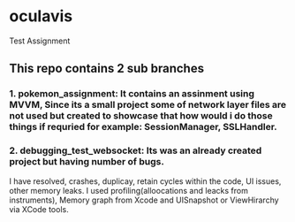 # oculavis
Test Assignment 

## This repo contains 2 sub branches

### 1. pokemon_assignment: It contains an assinment using MVVM, Since its a small project some of network layer files are not used but created to showcase that how would i do those things if requried for example: SessionManager, SSLHandler.

### 2. debugging_test_websocket: Its was an already created project but having number of bugs.
I have resolved, crashes, duplicay, retain cycles within the code, UI issues, other memory leaks. I used profiling(alloocations and leacks from instruments), Memory graph from Xcode and UISnapshot or ViewHirarchy via XCode tools.
